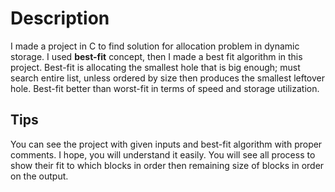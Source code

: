 # Description
I made a project in C to find solution for allocation problem in dynamic storage.  I used **best-fit** concept, then I made a best fit algorithm in this project.  Best-fit is allocating the smallest hole that is big enough; must search entire list, unless ordered by size then produces the smallest leftover hole.  Best-fit better than worst-fit in terms of speed and storage utilization.
## Tips
You can see the project with given inputs and best-fit algorithm with proper comments. I hope, you will understand it easily.  You will see all process to show their fit to which blocks in order then remaining size of blocks in order on the output.